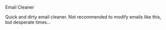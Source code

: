 Email Cleaner

Quick and dirty email cleaner. Not recommended to modify emails like this, but desperate times...